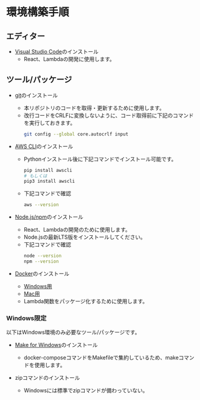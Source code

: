 # 環境構築手順

## エディター

- [Visual Studio Code](https://code.visualstudio.com/)のインストール
  - React、Lambdaの開発に使用します。

## ツール/パッケージ

- [git](https://git-scm.com/downloads)のインストール
  - 本リポジトリのコードを取得・更新するために使用します。
  - 改行コードをCRLFに変換しないように、コード取得前に下記のコマンドを実行しておきます。
    ```bash
    git config --global core.autocrlf input
    ```

- [AWS CLI](https://docs.aws.amazon.com/ja_jp/cli/latest/userguide/cli-chap-install.html)のインストール
  - Pythonインストール後に下記コマンドでインストール可能です。
    ```bash
    pip install awscli
    # もしくは
    pip3 install awscli
    ```
  - 下記コマンドで確認
    ```bash
    aws --version
    ```

- [Node.js/npm](https://nodejs.org/ja/download/)のインストール
  - React、Lambdaの開発のために使用します。
  - Node.jsの最新LTS版をインストールしてください。
  - 下記コマンドで確認
    ```bash
    node --version
    npm --version
    ```

- [Docker](https://www.docker.com/)のインストール
  - [Windows用](https://docs.docker.com/docker-for-windows/install/)
  - [Mac用](https://docs.docker.com/docker-for-mac/install/)
  - Lambda関数をパッケージ化するために使用します。

### Windows限定
以下はWindows環境のみ必要なツール/パッケージです。

- [Make for Windows](http://gnuwin32.sourceforge.net/packages/make.htm)のインストール
  - docker-composeコマンドをMakefileで集約しているため、makeコマンドを使用します。

- zipコマンドのインストール
  - Windowsには標準でzipコマンドが備わっていない。

